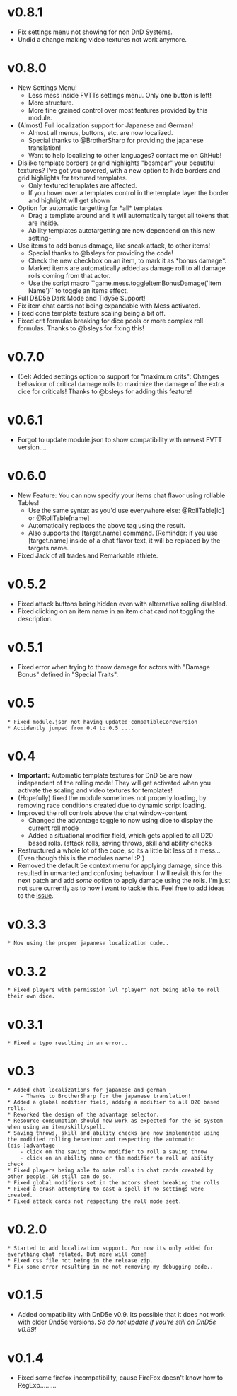 # v0.8.1
* Fix settings menu not showing for non DnD Systems.
* Undid a change making video textures not work anymore.

# v0.8.0
<ul>
	<li>New Settings Menu!
		<ul>
			<li>Less mess inside FVTTs settings menu. Only one button is left!</li>
			<li>More structure.</li>
			<li>More fine grained control over most features provided by this module.</li>
		</ul>
	</li>
	<li>(Almost) Full localization support for Japanese and German!
		<ul>
			<li>Almost all menus, buttons, etc. are now localized.</li>
			<li>Special thanks to @BrotherSharp for providing the japanese translation!</li>
			<li>Want to help localizing to other languages? contact me on GitHub!</li>
		</ul>
	</li>
	<li>
		Dislike template borders or grid highlights "besmear" your beautiful textures? I've got you covered, with a new option to hide borders and grid highlights for textured templates.
		<ul>
			<li>Only textured templates are affected.</li>
			<li>If you hover over a templates control in the template layer the border and highlight will get shown</li>
		</ul>
	</li>
	<li>Option for automatic targetting for *all* templates
		<ul>
			<li>Drag a template around and it will automatically target all tokens that are inside.</li>
			<li>Ability templates autotargetting are now dependend on this new setting-</li>
		</ul>
	</li>
	<li>
		Use items to add bonus damage, like sneak attack, to other items!
		<ul>
			<li>Special thanks to @bsleys for providing the code!</li>
			<li>Check the new checkbox on an item, to mark it as *bonus damage*.</li>
			<li>Marked items are automatically added as damage roll to all damage rolls coming from that actor.</li>
			<li>Use the script macro ``game.mess.toggleItemBonusDamage('Item Name')`` to toggle an items effect.</li>
		</ul>
	</li>
	<li>Full  D&D5e Dark Mode and Tidy5e Support!</li>
	<li>Fix item chat cards not being expandable with Mess activated.</li>
	<li>Fixed cone template texture scaling being a bit off.</li>
	<li>Fixed crit formulas breaking for dice pools or more complex roll formulas. Thanks to @bsleys for fixing this!</li>
</ul>

# v0.7.0
* (5e): Added settings option to support for "maximum crits": Changes behaviour of critical damage rolls to maximize the damage of the extra dice for criticals! Thanks to @bsleys for adding this feature!

# v0.6.1
* Forgot to update module.json to show compatibility with newest FVTT version....

# v0.6.0
<ul>
	<li>New Feature: You can now specify your items chat flavor using rollable Tables!
		<ul>
			<li>Use the same syntax as you'd use everywhere else: @RollTable[id] or @RollTable[name]</li>
			<li>Automatically replaces the above tag using the result.</li>
			<li>Also supports the [target.name] command. (Reminder: if you use [target.name] inside of a chat flavor text, it will be replaced by the targets name.</li>
		</ul>
	</li>
	<li>
		Fixed Jack of all trades and Remarkable athlete.
	</li>
</ul>

# v0.5.2
<ul>
	<li>Fixed attack buttons being hidden even with alternative rolling disabled.</li>
	<li>Fixed clicking on an item name in an item chat card not toggling the description.</li>
</ul>

# v0.5.1
<ul>
	<li>Fixed error when trying to throw damage for actors with "Damage Bonus" defined in "Special Traits".</li>
</ul>

# v0.5
	* Fixed module.json not having updated compatibleCoreVersion
	* Accidently jumped from 0.4 to 0.5 ....

# v0.4
<ul>
	<li>
		<b style="font-weight: bold;">Important:</b> Automatic template textures for DnD 5e are now independent of the rolling mode! They will get activated when you activate the scaling and video textures for templates!
	</li>
	<li>(Hopefully) fixed the module sometimes not properly loading, by removing race conditions created due to dynamic script loading.</li>
	<li>Improved the roll controls above the chat window-content
		<ul>
			<li>Changed the advantage toggle to now using dice to display the current roll mode</li>
			<li>Added a situational modifier field, which gets applied to all D20 based rolls. (attack rolls, saving throws, skill and ability checks</li>
		</ul>
	</li>
	<li>
		Restructured a whole lot of the code, so its a little bit less of a mess... (Even though this is the modules name! :P )
	</li>
	<li>
	Removed the default 5e context menu for applying damage, since this resulted in unwanted and confusing behaviour. I will revisit this for the next patch and add <em>some</em> option to apply damage using the rolls. I'm just not sure currently as to how i want to tackle this. Feel free to add ideas to the <a href="https://github.com/Moerill/Mess/issues/9">issue</a>.
	</li>
</ul>

# v0.3.3
	* Now using the proper japanese localization code..

# v0.3.2
	* Fixed players with permission lvl "player" not being able to roll their own dice.

# v0.3.1
	* Fixed a typo resulting in an error..

# v0.3
	* Added chat localizations for japanese and german
		- Thanks to BrotherSharp for the japanese translation!
	* Added a global modifier field, adding a modifier to all D20 based rolls.
	* Reworked the design of the advantage selector.
	* Resource consumption should now work as expected for the 5e system when using an item/skill/spell.
	* Saving throws, skill and ability checks are now implemented using the modified rolling behaviour and respecting the automatic (dis-)advantage
		- click on the saving throw modifier to roll a saving throw
		- click on an ability name or the modifier to roll an ability check
	* Fixed players being able to make rolls in chat cards created by other people. GM still can do so.
	* Fixed global modifiers set in the actors sheet breaking the rolls
	* Fixed a crash attempting to cast a spell if no settings were created.
	* Fixed attack cards not respecting the roll mode seet.

# v0.2.0
	* Started to add localization support. For now its only added for everything chat related. But more will come!
	* Fixed css file not being in the release zip.
	* Fix some error resulting in me not removing my debugging code..

# v0.1.5
* Added compatibility with DnD5e v0.9. Its possible that it does not work with older Dnd5e versions. *So do not update if you're still on DnD5e v0.89!*

# v0.1.4
* Fixed some firefox incompatibility, cause FireFox doesn't know how to RegExp.........